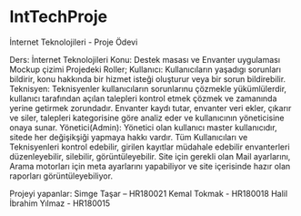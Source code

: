 # IntTechProje
İnternet Teknolojileri - Proje Ödevi

Ders: İnternet Teknolojileri
Konu: Destek masası ve Envanter uygulaması Mockup çizimi
Projedeki Roller;
Kullanıcı: Kullanıcıların yaşadıgı sorunları bildirir, konu hakkında bir hizmet isteği oluşturur veya bir sorun bildirebilir.
Teknisyen: Teknisyenler kullanıcıların sorunlarınu çözmekle yükümlülerdir, kullanıcı tarafından açılan talepleri kontrol
etmek çözmek ve zamanında yerine getirmek zorundadır. Envanter kaydı tutar, envanter veri ekler, çıkarır ve siler,
talepleri kategorisine göre analiz eder ve kullanıcının yöneticisine onaya sunar.
Yönetici(Admin): Yönetici olan kullanıcı master kullanıcıdır, sitede her değişikşiği yapmaya hakkı vardır. Tüm
Kullanıcıları ve Teknisyenleri kontrol edebilir, girilen kayıtlar müdahale edebilir envanterleri düzenleyebilir, silebilir,
görüntüleyebilir. Site için gerekli olan Mail ayarlarını, Arama motorları için meta ayarlarını yapabiliyor ve site
içerisinde hazır olan raporları görüntüleyebiliyor.

Projeyi yapanlar:
Simge Taşar – HR180021
Kemal Tokmak - HR180018
Halil İbrahim Yılmaz - HR180015
